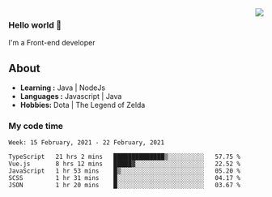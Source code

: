 <img align='right' src="https://github-readme-stats.vercel.app/api?username=jumodada&show_icons=true&theme=vue">

### Hello world 👋

I'm a Front-end developer 
    
## About
-  **Learning :** Java | NodeJs
-  **Languages :** Javascript | Java
-  **Hobbies:** Dota | The Legend of Zelda

### My code time

<!--START_SECTION:waka-->
```text
Week: 15 February, 2021 - 22 February, 2021

TypeScript   21 hrs 2 mins   ██████████████▒░░░░░░░░░░   57.75 % 
Vue.js       8 hrs 12 mins   █████▓░░░░░░░░░░░░░░░░░░░   22.52 % 
JavaScript   1 hr 53 mins    █▒░░░░░░░░░░░░░░░░░░░░░░░   05.20 % 
SCSS         1 hr 31 mins    █░░░░░░░░░░░░░░░░░░░░░░░░   04.17 % 
JSON         1 hr 20 mins    █░░░░░░░░░░░░░░░░░░░░░░░░   03.67 % 
```
<!--END_SECTION:waka-->
